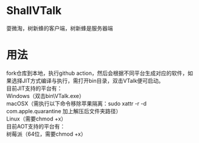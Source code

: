 # ShallVTalk

耍微淘，树新蜂的客户端，树新蜂是服务器端

# 用法  

fork仓库到本地，执行github action，然后会根据不同平台生成对应的软件，如果选择JIT方式编译与执行，需打开bin目录，双击VTalk便可启动。    
目前JIT支持的平台有：  
Windows（双击bin\VTalk.exe）    
macOSX（需执行以下命令移除苹果隔离：sudo xattr -r -d com.apple.quarantine 加上解压后文件夹路径）  
Linux（需要chmod +x）  
目前AOT支持的平台有：  
树莓派（64位，需要chmod +x）   
